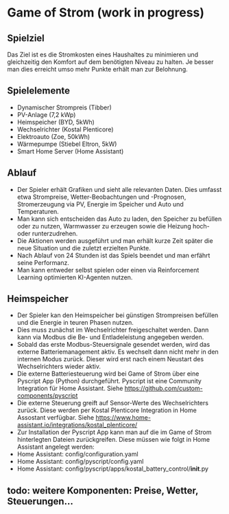 # Game of Strom (work in progress)

## Spielziel
Das Ziel ist es die Stromkosten eines Haushaltes zu minimieren und gleichzeitig den Komfort auf dem benötigten Niveau zu halten. Je besser man dies erreicht umso mehr Punkte erhält man zur Belohnung.

## Spielelemente

- Dynamischer Strompreis (Tibber)
- PV-Anlage (7,2 kWp)
- Heimspeicher (BYD, 5kWh)
- Wechselrichter (Kostal Plenticore)
- Elektroauto (Zoe, 50kWh)
- Wärmepumpe (Stiebel Eltron, 5kW)
- Smart Home Server (Home Assistant)

## Ablauf
- Der Spieler erhält Grafiken und sieht alle relevanten Daten. Dies umfasst etwa Strompreise, Wetter-Beobachtungen und -Prognosen, Stromerzeugung via PV, Energie im Speicher und Auto und Temperaturen.
- Man kann sich entscheiden das Auto zu laden, den Speicher zu befüllen oder zu nutzen, Warmwasser zu erzeugen sowie die Heizung hoch- oder runterzudrehen.
- Die Aktionen werden ausgeführt und man erhält kurze Zeit später die neue Situation und die zuletzt erzielten Punkte.
- Nach Ablauf von 24 Stunden ist das Spiels beendet und man erfährt seine Performanz.
- Man kann entweder selbst spielen oder einen via Reinforcement Learning optimierten KI-Agenten nutzen.

## Heimspeicher

- Der Spieler kan den Heimspeicher bei günstigen Strompreisen befüllen und die Energie in teuren Phasen nutzen.
- Dies muss zunächst im Wechselrichter freigeschaltet werden. Dann kann via Modbus die Be- und Entladeleistung angegeben werden.
- Sobald das erste Modbus-Steuersignale gesendet werden, wird das externe Batteriemanagement aktiv. Es wechselt dann nicht mehr in den internen Modus zurück. Dieser wird erst nach einem Neustart des Wechselrichters wieder aktiv.
- Die externe Batteriesteuerung wird bei Game of Strom über eine Pyscript App (Python) durchgeführt. Pyscript ist eine Community Integration für Home Assistant. Siehe https://github.com/custom-components/pyscript
- Die externe Steuerung greift auf Sensor-Werte des Wechselrichters zurück. Diese werden per Kostal Plenticore Integration in Home Assostant verfügbar. Siehe https://www.home-assistant.io/integrations/kostal_plenticore/
- Zur Installation der Pyscript App kann man auf die im Game of Strom hinterlegten Dateien zurückgreifen. Diese müssen wie folgt in Home Assistant angelegt werden:  
- Home Assistant: config/configuration.yaml
- Home Assistant: config/pyscript/config.yaml 
- Home Assistant: config/pyscript/apps/kostal_battery_control/__init__.py

## todo: weitere Komponenten: Preise, Wetter, Steuerungen...
